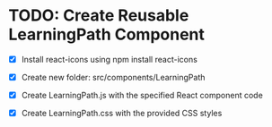 # TODO: Create Reusable LearningPath Component

- [x] Install react-icons using npm install react-icons
- [x] Create new folder: src/components/LearningPath
- [x] Create LearningPath.js with the specified React component code
- [x] Create LearningPath.css with the provided CSS styles



